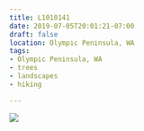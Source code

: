 ```yaml
---
title: L1010141
date: 2019-07-05T20:01:21-07:00
draft: false
location: Olympic Peninsula, WA
tags:
- Olympic Peninsula, WA
- trees
- landscapes
- hiking

---
```

![](https://d17enza3bfujl8.cloudfront.net/L1010141.jpg)
